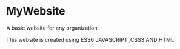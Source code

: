 # MyWebsite
A basic website for any organization.

This website is created using ESS6 JAVASCRIPT ,CSS3 AND HTML
